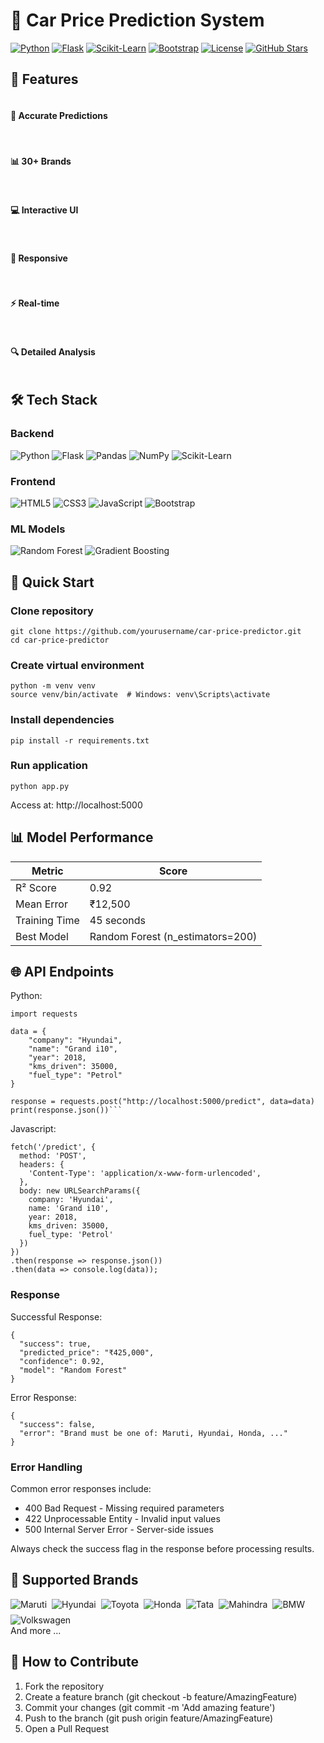 # 🚗 Car Price Prediction System

[![Python](https://img.shields.io/badge/Python-3.8%2B-blue?logo=python&logoColor=white)](https://python.org)
[![Flask](https://img.shields.io/badge/Flask-2.0%2B-green?logo=flask&logoColor=white)](https://flask.palletsprojects.com/)
[![Scikit-Learn](https://img.shields.io/badge/Scikit_Learn-1.0%2B-orange?logo=scikit-learn&logoColor=white)](https://scikit-learn.org)
[![Bootstrap](https://img.shields.io/badge/Bootstrap-5.1%2B-purple?logo=bootstrap&logoColor=white)](https://getbootstrap.com)
[![License](https://img.shields.io/badge/License-MIT-brightgreen)](LICENSE)
[![GitHub Stars](https://img.shields.io/github/stars/mdsaad31/car-price-predictor?style=social)](https://github.com/mdsaad31/car-price-predictor)

## 🌟 Features

<div style="display: grid; grid-template-columns: repeat(auto-fill, minmax(300px, 1fr)); gap: 1rem;">
    <h4>🚀 Accurate Predictions</h4>
    <h4>📊 30+ Brands</h4>
    <h4>💻 Interactive UI</h4>
    <h4>📱 Responsive</h4>
    <h4>⚡ Real-time</h4>
    <h4>🔍 Detailed Analysis</h4>
</div>


## 🛠️ Tech Stack

### Backend
![Python](https://img.shields.io/badge/-Python-3776AB?logo=python&logoColor=white)
![Flask](https://img.shields.io/badge/-Flask-000000?logo=flask&logoColor=white)
![Pandas](https://img.shields.io/badge/-Pandas-150458?logo=pandas&logoColor=white)
![NumPy](https://img.shields.io/badge/-NumPy-013243?logo=numpy&logoColor=white)
![Scikit-Learn](https://img.shields.io/badge/-Scikit_Learn-F7931E?logo=scikit-learn&logoColor=white)

### Frontend
![HTML5](https://img.shields.io/badge/-HTML5-E34F26?logo=html5&logoColor=white)
![CSS3](https://img.shields.io/badge/-CSS3-1572B6?logo=css3&logoColor=white)
![JavaScript](https://img.shields.io/badge/-JavaScript-F7DF1E?logo=javascript&logoColor=black)
![Bootstrap](https://img.shields.io/badge/-Bootstrap-7952B3?logo=bootstrap&logoColor=white)

### ML Models
![Random Forest](https://img.shields.io/badge/-Random_Forest-00A86B)
![Gradient Boosting](https://img.shields.io/badge/-Gradient_Boosting-FF6F00)

## 🚀 Quick Start

### Clone repository
```
git clone https://github.com/yourusername/car-price-predictor.git
cd car-price-predictor
```

### Create virtual environment
```
python -m venv venv
source venv/bin/activate  # Windows: venv\Scripts\activate
```

### Install dependencies
```
pip install -r requirements.txt
```

### Run application
```
python app.py
```
Access at: http://localhost:5000

## 📊 Model Performance
| Metric |	Score |
|-------|-------|
| R² Score | 0.92 |
| Mean Error	| ₹12,500 |
| Training Time |	45 seconds |
|Best Model |	Random Forest (n_estimators=200) |

## 🌐 API Endpoints
Python:
```
import requests

data = {
    "company": "Hyundai",
    "name": "Grand i10",
    "year": 2018,
    "kms_driven": 35000,
    "fuel_type": "Petrol"
}

response = requests.post("http://localhost:5000/predict", data=data)
print(response.json())```
```
Javascript:
```
fetch('/predict', {
  method: 'POST',
  headers: {
    'Content-Type': 'application/x-www-form-urlencoded',
  },
  body: new URLSearchParams({
    company: 'Hyundai',
    name: 'Grand i10',
    year: 2018,
    kms_driven: 35000,
    fuel_type: 'Petrol'
  })
})
.then(response => response.json())
.then(data => console.log(data));
```
### Response
Successful Response:
```
{
  "success": true,
  "predicted_price": "₹425,000",
  "confidence": 0.92,
  "model": "Random Forest"
}
```

Error Response:
```
{
  "success": false,
  "error": "Brand must be one of: Maruti, Hyundai, Honda, ..."
}
```

### Error Handling
Common error responses include:

- 400 Bad Request - Missing required parameters
- 422 Unprocessable Entity - Invalid input values
- 500 Internal Server Error - Server-side issues

Always check the success flag in the response before processing results.

## 🚙 Supported Brands
<div style="display: flex; flex-wrap: wrap; gap: 0.5rem;"> <img src="https://img.shields.io/badge/-Maruti-0072BB?logo=maruti-suzuki&logoColor=white" alt="Maruti"> <img src="https://img.shields.io/badge/-Hyundai-002C5F?logo=hyundai&logoColor=white" alt="Hyundai"> <img src="https://img.shields.io/badge/-Toyota-EB0A1E?logo=toyota&logoColor=white" alt="Toyota"> <img src="https://img.shields.io/badge/-Honda-EB0A1E?logo=honda&logoColor=white" alt="Honda"> <img src="https://img.shields.io/badge/-Tata-3D4D99?logo=tata&logoColor=white" alt="Tata"> <img src="https://img.shields.io/badge/-Mahindra-6A0DAD?logo=mahindra&logoColor=white" alt="Mahindra"> <img src="https://img.shields.io/badge/-BMW-0066B1?logo=bmw&logoColor=white" alt="BMW"> <img src="https://img.shields.io/badge/-Volkswagen-151F5D?logo=volkswagen&logoColor=white" alt="Volkswagen"> </div>
And more ...

## 🤝 How to Contribute
1. Fork the repository
2. Create a feature branch (git checkout -b feature/AmazingFeature)
3. Commit your changes (git commit -m 'Add amazing feature')
4. Push to the branch (git push origin feature/AmazingFeature)
5. Open a Pull Request
